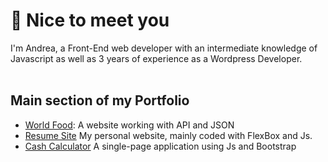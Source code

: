 ###
:wave: Nice to meet you<br>
================
I'm Andrea, a Front-End web developer with an intermediate knowledge of Javascript as well as 3 years of experience as a Wordpress Developer.<br>
<br>
## Main section of my Portfolio
- [World Food](): A website working with API and JSON
- [Resume Site]() My personal website, mainly coded with FlexBox and Js.
- [Cash Calculator]() A single-page application using Js and Bootstrap
